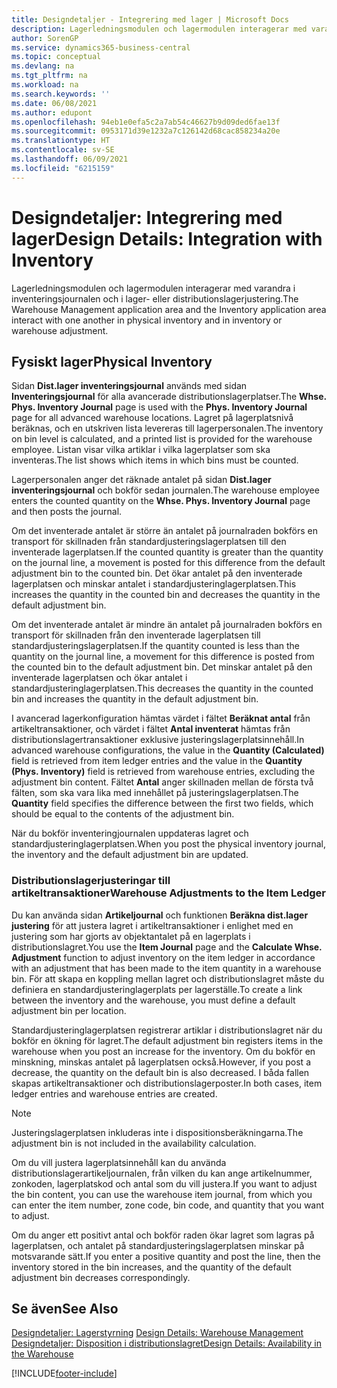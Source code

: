 ```yaml
---
title: Designdetaljer - Integrering med lager | Microsoft Docs
description: Lagerledningsmodulen och lagermodulen interagerar med varandra i inventeringsjournalen och i lager- eller distributionslagerjustering.
author: SorenGP
ms.service: dynamics365-business-central
ms.topic: conceptual
ms.devlang: na
ms.tgt_pltfrm: na
ms.workload: na
ms.search.keywords: ''
ms.date: 06/08/2021
ms.author: edupont
ms.openlocfilehash: 94eb1e0efa5c2a7ab54c46627b9d09ded6fae13f
ms.sourcegitcommit: 0953171d39e1232a7c126142d68cac858234a20e
ms.translationtype: HT
ms.contentlocale: sv-SE
ms.lasthandoff: 06/09/2021
ms.locfileid: "6215159"
---
```

# <a name="design-details-integration-with-inventory"></a><span data-ttu-id="7070a-103">Designdetaljer: Integrering med lager</span><span class="sxs-lookup"><span data-stu-id="7070a-103">Design Details: Integration with Inventory</span></span>
<span data-ttu-id="7070a-104">Lagerledningsmodulen och lagermodulen interagerar med varandra i inventeringsjournalen och i lager- eller distributionslagerjustering.</span><span class="sxs-lookup"><span data-stu-id="7070a-104">The Warehouse Management application area and the Inventory application area interact with one another in physical inventory and in inventory or warehouse adjustment.</span></span>  
  
## <a name="physical-inventory"></a><span data-ttu-id="7070a-105">Fysiskt lager</span><span class="sxs-lookup"><span data-stu-id="7070a-105">Physical Inventory</span></span>  
 <span data-ttu-id="7070a-106">Sidan **Dist.lager inventeringsjournal** används med sidan **Inventeringsjournal** för alla avancerade distributionslagerplatser.</span><span class="sxs-lookup"><span data-stu-id="7070a-106">The **Whse. Phys. Inventory Journal** page is used with the **Phys. Inventory Journal** page for all advanced warehouse locations.</span></span> <span data-ttu-id="7070a-107">Lagret på lagerplatsnivå beräknas, och en utskriven lista levereras till lagerpersonalen.</span><span class="sxs-lookup"><span data-stu-id="7070a-107">The inventory on bin level is calculated, and a printed list is provided for the warehouse employee.</span></span> <span data-ttu-id="7070a-108">Listan visar vilka artiklar i vilka lagerplatser som ska inventeras.</span><span class="sxs-lookup"><span data-stu-id="7070a-108">The list shows which items in which bins must be counted.</span></span>  
  
 <span data-ttu-id="7070a-109">Lagerpersonalen anger det räknade antalet på sidan **Dist.lager inventeringsjournal** och bokför sedan journalen.</span><span class="sxs-lookup"><span data-stu-id="7070a-109">The warehouse employee enters the counted quantity on the **Whse. Phys. Inventory Journal** page and then posts the journal.</span></span>  
  
 <span data-ttu-id="7070a-110">Om det inventerade antalet är större än antalet på journalraden bokförs en transport för skillnaden från standardjusteringslagerplatsen till den inventerade lagerplatsen.</span><span class="sxs-lookup"><span data-stu-id="7070a-110">If the counted quantity is greater than the quantity on the journal line, a movement is posted for this difference from the default adjustment bin to the counted bin.</span></span> <span data-ttu-id="7070a-111">Det ökar antalet på den inventerade lagerplatsen och minskar antalet i standardjusteringlagerplatsen.</span><span class="sxs-lookup"><span data-stu-id="7070a-111">This increases the quantity in the counted bin and decreases the quantity in the default adjustment bin.</span></span>  
  
 <span data-ttu-id="7070a-112">Om det inventerade antalet är mindre än antalet på journalraden bokförs en transport för skillnaden från den inventerade lagerplatsen till standardjusteringslagerplatsen.</span><span class="sxs-lookup"><span data-stu-id="7070a-112">If the quantity counted is less than the quantity on the journal line, a movement for this difference is posted from the counted bin to the default adjustment bin.</span></span> <span data-ttu-id="7070a-113">Det minskar antalet på den inventerade lagerplatsen och ökar antalet i standardjusteringlagerplatsen.</span><span class="sxs-lookup"><span data-stu-id="7070a-113">This decreases the quantity in the counted bin and increases the quantity in the default adjustment bin.</span></span>  
  
 <span data-ttu-id="7070a-114">I avancerad lagerkonfiguration hämtas värdet i fältet **Beräknat antal** från artikeltransaktioner, och värdet i fältet **Antal inventerat** hämtas från distributionslagertransaktioner exklusive justeringslagerplatsinnehåll.</span><span class="sxs-lookup"><span data-stu-id="7070a-114">In advanced warehouse configurations, the value in the **Quantity (Calculated)** field is retrieved from item ledger entries and the value in the **Quantity (Phys. Inventory)** field is retrieved from warehouse entries, excluding the adjustment bin content.</span></span> <span data-ttu-id="7070a-115">Fältet **Antal** anger skillnaden mellan de första två fälten, som ska vara lika med innehållet på justeringslagerplatsen.</span><span class="sxs-lookup"><span data-stu-id="7070a-115">The **Quantity** field specifies the difference between the first two fields, which should be equal to the contents of the adjustment bin.</span></span>  
  
 <span data-ttu-id="7070a-116">När du bokför inventeringjournalen uppdateras lagret och standardjusteringlagerplatsen.</span><span class="sxs-lookup"><span data-stu-id="7070a-116">When you post the physical inventory journal, the inventory and the default adjustment bin are updated.</span></span>  
  
### <a name="warehouse-adjustments-to-the-item-ledger"></a><span data-ttu-id="7070a-117">Distributionslagerjusteringar till artikeltransaktioner</span><span class="sxs-lookup"><span data-stu-id="7070a-117">Warehouse Adjustments to the Item Ledger</span></span>  
 <span data-ttu-id="7070a-118">Du kan använda sidan **Artikeljournal** och funktionen **Beräkna dist.lager justering** för att justera lagret i artikeltransaktioner i enlighet med en justering som har gjorts av objektantalet på en lagerplats i distributionslagret.</span><span class="sxs-lookup"><span data-stu-id="7070a-118">You use the **Item Journal** page and the **Calculate Whse. Adjustment** function to adjust inventory on the item ledger in accordance with an adjustment that has been made to the item quantity in a warehouse bin.</span></span> <span data-ttu-id="7070a-119">För att skapa en koppling mellan lagret och distributionslagret måste du definiera en standardjusteringlagerplats per lagerställe.</span><span class="sxs-lookup"><span data-stu-id="7070a-119">To create a link between the inventory and the warehouse, you must define a default adjustment bin per location.</span></span>  
  
 <span data-ttu-id="7070a-120">Standardjusteringlagerplatsen registrerar artiklar i distributionslagret när du bokför en ökning för lagret.</span><span class="sxs-lookup"><span data-stu-id="7070a-120">The default adjustment bin registers items in the warehouse when you post an increase for the inventory.</span></span> <span data-ttu-id="7070a-121">Om du bokför en minskning, minskas antalet på lagerplatsen också.</span><span class="sxs-lookup"><span data-stu-id="7070a-121">However, if you post a decrease, the quantity on the default bin is also decreased.</span></span> <span data-ttu-id="7070a-122">I båda fallen skapas artikeltransaktioner och distributionslagerposter.</span><span class="sxs-lookup"><span data-stu-id="7070a-122">In both cases, item ledger entries and warehouse entries are created.</span></span>  
  
> [!NOTE]  
>  <span data-ttu-id="7070a-123">Justeringslagerplatsen inkluderas inte i dispositionsberäkningarna.</span><span class="sxs-lookup"><span data-stu-id="7070a-123">The adjustment bin is not included in the availability calculation.</span></span>  
  
 <span data-ttu-id="7070a-124">Om du vill justera lagerplatsinnehåll kan du använda distributionslagerartikeljournalen, från vilken du kan ange artikelnummer, zonkoden, lagerplatskod och antal som du vill justera.</span><span class="sxs-lookup"><span data-stu-id="7070a-124">If you want to adjust the bin content, you can use the warehouse item journal, from which you can enter the item number, zone code, bin code, and quantity that you want to adjust.</span></span>  
  
 <span data-ttu-id="7070a-125">Om du anger ett positivt antal och bokför raden ökar lagret som lagras på lagerplatsen, och antalet på standardjusteringslagerplatsen minskar på motsvarande sätt.</span><span class="sxs-lookup"><span data-stu-id="7070a-125">If you enter a positive quantity and post the line, then the inventory stored in the bin increases, and the quantity of the default adjustment bin decreases correspondingly.</span></span>  
  
## <a name="see-also"></a><span data-ttu-id="7070a-126">Se även</span><span class="sxs-lookup"><span data-stu-id="7070a-126">See Also</span></span>  
 <span data-ttu-id="7070a-127">[Designdetaljer: Lagerstyrning](design-details-warehouse-management.md) </span><span class="sxs-lookup"><span data-stu-id="7070a-127">[Design Details: Warehouse Management](design-details-warehouse-management.md) </span></span>  
 [<span data-ttu-id="7070a-128">Designdetaljer: Disposition i distributionslagret</span><span class="sxs-lookup"><span data-stu-id="7070a-128">Design Details: Availability in the Warehouse</span></span>](design-details-availability-in-the-warehouse.md)

[!INCLUDE[footer-include](includes/footer-banner.md)]